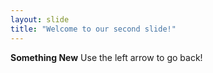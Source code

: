 ```yaml
---
layout: slide
title: "Welcome to our second slide!"
---
```

**Something New**
Use the left arrow to go back!

